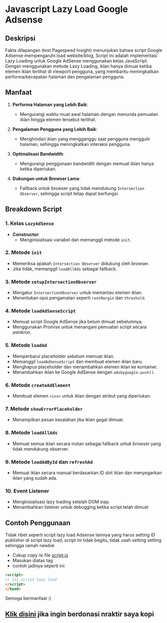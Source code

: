 # Javascript Lazy Load Google Adsense

## Deskripsi

Fakta dilapangan (test Pagespeed Insight) menunjukan bahwa script Google Adsense mempengaruhi load website/blog, Script ini adalah implementasi Lazy Loading untuk Google AdSense menggunakan kelas JavaScript. Dengan menggunakan metode Lazy Loading, iklan hanya dimuat ketika elemen iklan terlihat di viewport pengguna, yang membantu meningkatkan performa/kecepatan  halaman dan pengalaman pengguna.

## Manfaat

1. **Performa Halaman yang Lebih Baik**:
   - Mengurangi waktu muat awal halaman dengan menunda pemuatan iklan hingga elemen tersebut terlihat.

2. **Pengalaman Pengguna yang Lebih Baik**:
   - Menghindari iklan yang mengganggu saat pengguna menggulir halaman, sehingga meningkatkan interaksi pengguna.

3. **Optimalisasi Bandwidth**:
   - Mengurangi penggunaan bandwidth dengan memuat iklan hanya ketika diperlukan.

4. **Dukungan untuk Browser Lama**:
   - Fallback untuk browser yang tidak mendukung `Intersection Observer`, sehingga script tetap dapat berfungsi.

## Breakdown Script

### 1. Kelas `LazyAdSense`

- **Constructor**:
  - Menginisialisasi variabel dan memanggil metode `init`.

### 2. Metode `init`

- Memeriksa apakah `Intersection Observer` didukung oleh browser.
- Jika tidak, memanggil `loadAllAds` sebagai fallback.

### 3. Metode `setupIntersectionObserver`

- Mengatur `IntersectionObserver` untuk memantau elemen iklan.
- Menentukan opsi pengamatan seperti `rootMargin` dan `threshold`.

### 4. Metode `loadAdSenseScript`

- Memuat script Google AdSense jika belum dimuat sebelumnya.
- Menggunakan Promise untuk menangani pemuatan script secara asinkron.

### 5. Metode `loadAd`

- Memperbarui placeholder sebelum memuat iklan.
- Memanggil `loadAdSenseScript` dan membuat elemen iklan baru.
- Menghapus placeholder dan menambahkan elemen iklan ke kontainer.
- Menambahkan iklan ke Google AdSense dengan `adsbygoogle.push()`.

### 6. Metode `createAdElement`

- Membuat elemen `<ins>` untuk iklan dengan atribut yang diperlukan.

### 7. Metode `showErrorPlaceholder`

- Menampilkan pesan kesalahan jika iklan gagal dimuat.

### 8. Metode `loadAllAds`

- Memuat semua iklan secara instan sebagai fallback untuk browser yang tidak mendukung observer.

### 9. Metode `loadAdById` dan `refreshAd`

- Memuat iklan secara manual berdasarkan ID slot iklan dan menyegarkan iklan yang sudah ada.

### 10. Event Listener

- Menginisialisasi lazy loading setelah DOM siap.
- Menambahkan listener untuk debugging ketika script telah dimuat

## Contoh Penggunaan

Tidak ribet seperti script lazy load Adsense lainnya yang harus setting ID publisher di script lazy load, script ini tidak begitu,
tidak usah setting setting sehingga ramah newbie
- Cukup copy isi file [script.js](https://github.com/hendygital/script-lazy-load-google-adsense/blob/main/script.js)
- Masukan diatas tag </head>
- contoh  jadinya seperti ini:
```html
<script>
// isi script lazy load
</script>
</head>
```
Semoga bermanfaat :)
## [Klik disini](https://lynk.id/payme/hendygital) jika ingin berdonasi nraktir saya kopi
